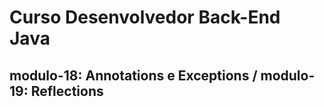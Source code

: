 # Curso Desenvolvedor Back-End Java 
## modulo-18:  Annotations e Exceptions / modulo-19: Reflections
